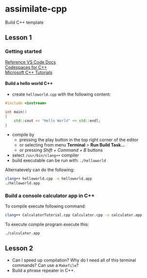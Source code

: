 # assimilate-cpp
Build C++ template

## Lesson 1

### Getting started

[Reference VS Code Docs](https://code.visualstudio.com/docs/languages/cpp)<br>
[Codespaces for C++](https://devblogs.microsoft.com/cppblog/customizing-github-codespaces-for-cpp-projects/)<br>
[Microsoft C++ Tutorials](https://learn.microsoft.com/en-us/cpp/cpp/?view=msvc-170)


#### Build a hello world C++

* create `helloworld.cpp` with the following content:
```cpp
#include <iostream>

int main()
{
    std::cout << "Hello World" << std::endl;
}
```
* compile by
    * pressing the play button in the top right corner of the editor 
    * or selecting from menu __Terminal__ > __Run Build Task...__
    * or pressing _Shift + Command + B_ buttons
* select `/usr/bin/clang++` compiler
* build executable can be run with: `./helloworld`

Alternatevely can do the following:
```bash
clang++ helloworld.cpp -o helloworld.app
./helloworld.app
```

### Build a console calculator app in C++

To compile execute following command:
```bash
clang++ CalculatorTutorial.cpp Calculator.cpp -o calculator.app
```

To execute compile program execute this:
```bash
./calculator.app
```

## Lesson 2

* Can I speed up compilation? Why do I need all of this terminal commands? Can use a `Makefile`?
* Build a phrase repeater in C++.
